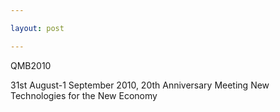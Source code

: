 ```yaml
---

layout: post

---
```


QMB2010

31st August-1 September 2010, 20th Anniversary Meeting New Technologies for the New Economy

